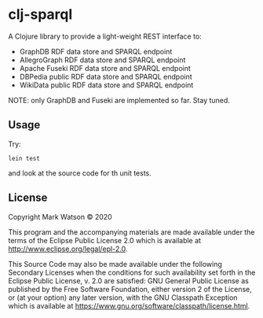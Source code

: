 # clj-sparql

A Clojure library to provide a light-weight REST interface to:

- GraphDB RDF data store and SPARQL endpoint
- AllegroGraph RDF data store and SPARQL endpoint
- Apache Fuseki RDF data store and SPARQL endpoint
- DBPedia public RDF data store and SPARQL endpoint
- WikiData public RDF data store and SPARQL endpoint

NOTE: only GraphDB and Fuseki are implemented so far. Stay tuned.

## Usage

Try:

    lein test

and look at the source code for th unit tests.

## License

Copyright Mark Watson © 2020

This program and the accompanying materials are made available under the
terms of the Eclipse Public License 2.0 which is available at
http://www.eclipse.org/legal/epl-2.0.

This Source Code may also be made available under the following Secondary
Licenses when the conditions for such availability set forth in the Eclipse
Public License, v. 2.0 are satisfied: GNU General Public License as published by
the Free Software Foundation, either version 2 of the License, or (at your
option) any later version, with the GNU Classpath Exception which is available
at https://www.gnu.org/software/classpath/license.html.
